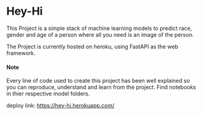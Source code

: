 # Hey-Hi
 This Project is a simple stack of machine learning models to predict race, gender and age of a person where all you need is an image of the person.

The Project is currently hosted on heroku, using FastAPI as the web framework.

#### Note
Every line of code used to create this project has been well explained so you can reproduce, understand and learn from the project. Find notebooks in thier respective model folders.

deploy link: https://hey-hi.herokuapp.com/
